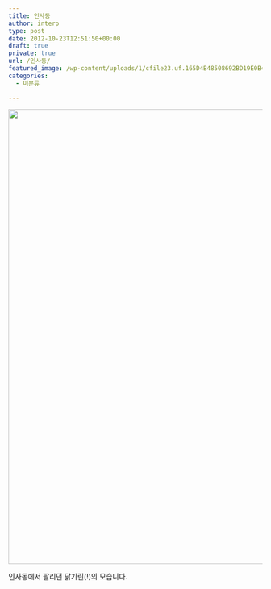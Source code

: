 ```yaml
---
title: 인사동
author: interp
type: post
date: 2012-10-23T12:51:50+00:00
draft: true
private: true
url: /인사동/
featured_image: /wp-content/uploads/1/cfile23.uf.165D4B48508692BD19E0B4.jpg
categories:
  - 미분류

---
```

<p style="text-align: center; clear: none; float: none; ">
  <img src="http://interp.iwinv.net/wp-content/uploads/1/cfile23.uf.165D4B48508692BD19E0B4.jpg" class="aligncenter" width="600" height="902" filename="_DSC2418.jpg" filemime="image/jpeg" style="width: 600px; height: 902px; " />
</p>

<p style="text-align: center; clear: none; float: none; ">
</p>

<p style="text-align: left; clear: none; float: none; ">
  인사동에서 팔리던 닭기린(!)의 모습니다.
</p>